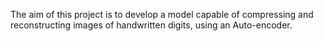 The aim of this project is to develop a model capable of compressing and reconstructing images of handwritten digits, using an Auto-encoder.
